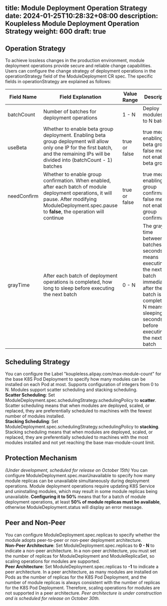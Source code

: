 title: Module Deployment Operation Strategy
date: 2024-01-25T10:28:32+08:00
description: Koupleless Module Deployment Operation Strategy
weight: 600
draft: true
---

## Operation Strategy
To achieve lossless changes in the production environment, module deployment operations provide secure and reliable change capabilities. Users can configure the change strategy of deployment operations in the operationStrategy field of the ModuleDeployment CR spec. The specific fields in operationStrategy are explained as follows:

| Field Name | Field Explanation                                                                                                                                                                                          | Value Range | Description |
| --- |------------------------------------------------------------------------------------------------------------------------------------------------------------------------------------------------------------| --- | --- |
| batchCount | Number of batches for deployment operations                                                                                                                                                                | 1 - N | Deploy modules in 1 to N batches |
| useBeta | Whether to enable beta group deployment. Enabling beta group deployment will allow only one IP for the first batch, and the remaining IPs will be divided into (batchCount - 1) batches                    | true or false | true means enabling beta group, false means not enabling beta group |
| needConfirm | Whether to enable group confirmation. When enabled, after each batch of module deployment operations, it will pause. After modifying ModuleDeployment.spec.pause to **false**, the operation will continue | true or false | true means enabling group confirmation, false means not enabling group confirmation |
| grayTime | After each batch of deployment operations is completed, how long to sleep before executing the next batch                                                                                                  | 0 - N | The gray time between batches, in seconds. 0 means executing the next batch immediately after the batch is completed, N means sleeping N seconds before executing the next batch |

## Scheduling Strategy
You can configure the Label "koupleless.alipay.com/max-module-count" for the base K8S Pod Deployment to specify how many modules can be installed on each Pod at most. Supports configuration of integers from 0 to N. Modules support scatter scheduling and stacking scheduling. <br />
**Scatter Scheduling**: Set ModuleDeployment.spec.schedulingStrategy.schedulingPolicy to **scatter**. Scatter scheduling means that when modules are deployed, scaled, or replaced, they are preferentially scheduled to machines with the fewest number of modules installed. <br />
**Stacking Scheduling**: Set ModuleDeployment.spec.schedulingStrategy.schedulingPolicy to **stacking**. Stacking scheduling means that when modules are deployed, scaled, or replaced, they are preferentially scheduled to machines with the most modules installed and not yet reaching the base max-module-count limit.

## Protection Mechanism
_(Under development, scheduled for release on October 15th)_ You can configure ModuleDeployment.spec.maxUnavailable to specify how many module replicas can be unavailable simultaneously during deployment operations. Module deployment operations require updating K8S Service and uninstalling modules, which may result in some module replicas being unavailable. **Configuring it to 50%** means that for a batch of module deployment operations, at least **50% of module replicas must be available**, otherwise ModuleDeployment.status will display an error message.

## Peer and Non-Peer
You can configure ModuleDeployment.spec.replicas to specify whether the module adopts peer-to-peer or non-peer deployment architecture. <br />
**Non-Peer Architecture**: Set ModuleDeployment.spec.replicas to **0 - N** to indicate a non-peer architecture. In a non-peer architecture, you must set the number of replicas for ModuleDeployment and ModuleReplicaSet, so scaling operations for modules are supported. <br />
**Peer Architecture**: Set ModuleDeployment.spec.replicas to **-1** to indicate a peer architecture. In a peer architecture, as many modules are installed on Pods as the number of replicas for the K8S Pod Deployment, and the number of module replicas is always consistent with the number of replicas for the K8S Pod Deployment. Therefore, scaling operations for modules are not supported in a peer architecture. _Peer architecture is under construction and is scheduled for release on October 30th._


<br/>
<br/>
